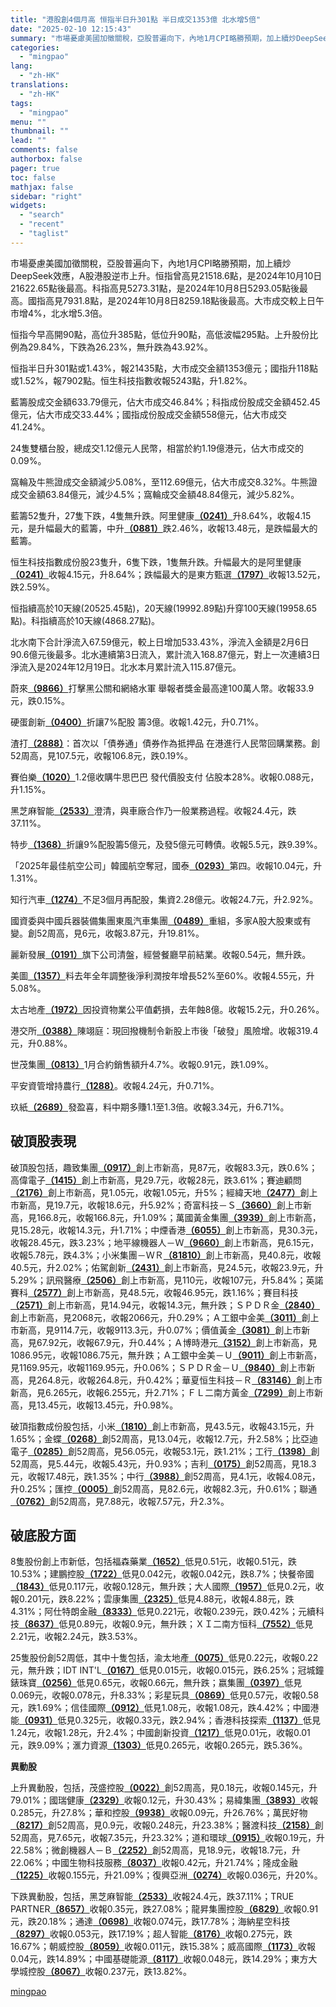```yaml
---
title: "港股創4個月高 恒指半日升301點 半日成交1353億 北水增5倍"
date: "2025-02-10 12:15:43"
summary: "市場憂慮美國加徵關稅，亞股普遍向下，內地1月CPI略勝預期，加上續炒DeepSeek效應，A..."
categories:
  - "mingpao"
lang:
  - "zh-HK"
translations:
  - "zh-HK"
tags:
  - "mingpao"
menu: ""
thumbnail: ""
lead: ""
comments: false
authorbox: false
pager: true
toc: false
mathjax: false
sidebar: "right"
widgets:
  - "search"
  - "recent"
  - "taglist"
---
```


市場憂慮美國加徵關稅，亞股普遍向下，內地1月CPI略勝預期，加上續炒DeepSeek效應，A股港股逆市上升。恒指曾高見21518.6點，是2024年10月10日21622.65點後最高。科指高見5273.31點，是2024年10月8日5293.05點後最高。國指高見7931.8點，是2024年10月8日8259.18點後最高。大市成交較上日午市增4%，北水增5.3倍。

恒指今早高開90點，高位升385點，低位升90點，高低波幅295點。上升股份比例為29.84%，下跌為26.23%，無升跌為43.92%。

恒指半日升301點或1.43%，報21435點，大市成交金額1353億元；國指升118點或1.52%，報7902點。恒生科技指數收報5243點，升1.82%。

藍籌股成交金額633.79億元，佔大市成交46.84%；科指成份股成交金額452.45億元，佔大市成交33.44%；國指成份股成交金額558億元，佔大市成交41.24%。

24隻雙櫃台股，總成交1.12億元人民幣，相當於約1.19億港元，佔大市成交的0.09%。

窩輪及牛熊證成交金額減少5.08%，至112.69億元，佔大市成交8.32%。牛熊證成交金額63.84億元，減少4.5%；窩輪成交金額48.84億元，減少5.82%。

藍籌52隻升，27隻下跌，4隻無升跌。阿里健康[**（0241）**](stock1.php?code=0241)升8.64%，收報4.15元，是升幅最大的藍籌，中升[**（0881）**](stock1.php?code=0881)跌2.46%，收報13.48元，是跌幅最大的藍籌。

恒生科技指數成份股23隻升，6隻下跌，1隻無升跌。升幅最大的是阿里健康[**（0241）**](stock1.php?code=0241)收報4.15元，升8.64%；跌幅最大的是東方甄選[**（1797）**](stock1.php?code=1797)收報13.52元，跌2.59%。

恒指續高於10天線(20525.45點)，20天線(19992.89點)升穿100天線(19958.65點)。科指續高於10天線(4868.27點)。

北水南下合計淨流入67.59億元，較上日增加533.43%，淨流入金額是2月6日90.6億元後最多。北水連續第3日流入，累計流入168.87億元，對上一次連續3日淨流入是2024年12月19日。北水本月累計流入115.87億元。

蔚來[**（9866）**](stock1.php?code=9866)打擊黑公關和網絡水軍 舉報者獎金最高達100萬人幣。收報33.9元，跌0.15%。

硬蛋創新[**（0400）**](stock1.php?code=0400)折讓7%配股 籌3億。收報1.42元，升0.71%。

渣打[**（2888）**](stock1.php?code=2888)：首次以「債券通」債券作為抵押品 在港進行人民幣回購業務。創52周高，見107.5元，收報106.8元，跌0.19%。

賽伯樂[**（1020）**](stock1.php?code=1020)1.2億收購牛思巴巴 發代價股支付 佔股本28%。收報0.088元，升1.15%。

黑芝麻智能[**（2533）**](stock1.php?code=2533)澄清，與車廠合作乃一般業務過程。收報24.4元，跌37.11%。

特步[**（1368）**](stock1.php?code=1368)折讓9%配股籌5億元，及發5億元可轉債。收報5.5元，跌9.39%。

「2025年最佳航空公司」韓國航空奪冠，國泰[**（0293）**](stock1.php?code=0293)第四。收報10.04元，升1.31%。

知行汽車[**（1274）**](stock1.php?code=1274)不足3個月再配股，集資2.28億元。收報24.7元，升2.92%。

國資委與中國兵器裝備集團東風汽車集團[**（0489）**](stock1.php?code=0489)重組，多家A股大股東或有變。創52周高，見6元，收報3.87元，升19.81%。

麗新發展[**（0191）**](stock1.php?code=0191)旗下公司清盤，經營餐廳早前結業。收報0.54元，無升跌。

美圖[**（1357）**](stock1.php?code=1357)料去年全年調整後淨利潤按年增長52%至60%。收報4.55元，升5.08%。

太古地產[**（1972）**](stock1.php?code=1972)因投資物業公平值虧損，去年蝕8億。收報15.2元，升0.26%。

港交所[**（0388）**](stock1.php?code=0388)陳翊庭：現回撥機制令新股上市後「破發」風險增。收報319.4元，升0.88%。

世茂集團[**（0813）**](stock1.php?code=0813)1月合約銷售額升4.7%。收報0.91元，跌1.09%。

平安資管增持農行[**（1288）**](stock1.php?code=1288)。收報4.24元，升0.71%。

玖紙[**（2689）**](stock1.php?code=2689)發盈喜，料中期多賺1.1至1.3倍。收報3.34元，升6.71%。

**破頂股表現**
---------

破頂股包括，趣致集團[**（0917）**](stock1.php?code=0917)創上市新高，見87元，收報83.3元，跌0.6%；高偉電子[**（1415）**](stock1.php?code=1415)創上市新高，見29.7元，收報28元，跌3.61%；賽迪顧問[**（2176）**](stock1.php?code=2176)創上市新高，見1.05元，收報1.05元，升5%；經緯天地[**（2477）**](stock1.php?code=2477)創上市新高，見19.7元，收報18.6元，升5.92%；奇富科技－Ｓ[**（3660）**](stock1.php?code=3660)創上市新高，見166.8元，收報166.8元，升1.09%；萬國黃金集團[**（3939）**](stock1.php?code=3939)創上市新高，見15.28元，收報14.3元，升1.71%；中煙香港[**（6055）**](stock1.php?code=6055)創上市新高，見30.3元，收報28.45元，跌3.23%；地平線機器人－Ｗ[**（9660）**](stock1.php?code=9660)創上市新高，見6.15元，收報5.78元，跌4.3%；小米集團－ＷＲ[**（81810）**](stock1.php?code=81810)創上市新高，見40.8元，收報40.5元，升2.02%；佑駕創新[**（2431）**](stock1.php?code=2431)創上市新高，見24.5元，收報23.9元，升5.29%；訊飛醫療[**（2506）**](stock1.php?code=2506)創上市新高，見110元，收報107元，升5.84%；英諾賽科[**（2577）**](stock1.php?code=2577)創上市新高，見48.5元，收報46.95元，跌1.16%；賽目科技[**（2571）**](stock1.php?code=2571)創上市新高，見14.94元，收報14.3元，無升跌；ＳＰＤＲ金[**（2840）**](stock1.php?code=2840)創上市新高，見2068元，收報2066元，升0.29%；Ａ工銀中金美[**（3011）**](stock1.php?code=3011)創上市新高，見9114.7元，收報9113.3元，升0.07%；價值黃金[**（3081）**](stock1.php?code=3081)創上市新高，見67.92元，收報67.9元，升0.44%；Ａ博時港元[**（3152）**](stock1.php?code=3152)創上市新高，見1086.95元，收報1086.75元，無升跌；Ａ工銀中金美－Ｕ[**（9011）**](stock1.php?code=9011)創上市新高，見1169.95元，收報1169.95元，升0.06%；ＳＰＤＲ金－Ｕ[**（9840）**](stock1.php?code=9840)創上市新高，見264.8元，收報264.8元，升0.42%；華夏恒生科技－Ｒ[**（83146）**](stock1.php?code=83146)創上市新高，見6.265元，收報6.255元，升2.71%；ＦＬ二南方黃金[**（7299）**](stock1.php?code=7299)創上市新高，見13.45元，收報13.45元，升0.98%。

破頂指數成份股包括，小米[**（1810）**](stock1.php?code=1810)創上市新高，見43.5元，收報43.15元，升1.65%；金蝶[**（0268）**](stock1.php?code=0268)創52周高，見13.04元，收報12.7元，升2.58%；比亞迪電子[**（0285）**](stock1.php?code=0285)創52周高，見56.05元，收報53.1元，跌1.21%；工行[**（1398）**](stock1.php?code=1398)創52周高，見5.44元，收報5.43元，升0.93%；吉利[**（0175）**](stock1.php?code=0175)創52周高，見18.3元，收報17.48元，跌1.35%；中行[**（3988）**](stock1.php?code=3988)創52周高，見4.1元，收報4.08元，升0.25%；匯控[**（0005）**](stock1.php?code=0005)創52周高，見82.6元，收報82.3元，升0.61%；聯通[**（0762）**](stock1.php?code=0762)創52周高，見7.88元，收報7.57元，升2.3%。

**破底股方面**
---------

8隻股份創上市新低，包括福森藥業[**（1652）**](stock1.php?code=1652)低見0.51元，收報0.51元，跌10.53%；建鵬控股[**（1722）**](stock1.php?code=1722)低見0.042元，收報0.042元，跌8.7%；快餐帝國[**（1843）**](stock1.php?code=1843)低見0.117元，收報0.128元，無升跌；大人國際[**（1957）**](stock1.php?code=1957)低見0.2元，收報0.201元，跌8.22%；雲康集團[**（2325）**](stock1.php?code=2325)低見4.88元，收報4.88元，跌4.31%；阿仕特朗金融[**（8333）**](stock1.php?code=8333)低見0.221元，收報0.239元，跌0.42%；元續科技[**（8637）**](stock1.php?code=8637)低見0.89元，收報0.9元，無升跌；ＸＩ二南方恒科[**（7552）**](stock1.php?code=7552)低見2.21元，收報2.24元，跌3.53%。

25隻股份創52周低，其中十隻包括，渝太地產[**（0075）**](stock1.php?code=0075)低見0.22元，收報0.22元，無升跌；IDT INT'L[**（0167）**](stock1.php?code=0167)低見0.015元，收報0.015元，跌6.25%；冠城鐘錶珠寶[**（0256）**](stock1.php?code=0256)低見0.65元，收報0.66元，無升跌；嬴集團[**（0397）**](stock1.php?code=0397)低見0.069元，收報0.078元，升8.33%；彩星玩具[**（0869）**](stock1.php?code=0869)低見0.57元，收報0.58元，跌1.69%；信佳國際[**（0912）**](stock1.php?code=0912)低見1.08元，收報1.08元，跌4.42%；中國港能[**（0931）**](stock1.php?code=0931)低見0.325元，收報0.33元，跌2.94%；香港科技探索[**（1137）**](stock1.php?code=1137)低見1.24元，收報1.28元，升2.4%；中國創新投資[**（1217）**](stock1.php?code=1217)低見0.01元，收報0.01元，跌9.09%；滙力資源[**（1303）**](stock1.php?code=1303)低見0.265元，收報0.265元，跌5.36%。

**異動股**

上升異動股，包括，茂盛控股[**（0022）**](stock1.php?code=0022)創52周高，見0.18元，收報0.145元，升79.01%；國瑞健康[**（2329）**](stock1.php?code=2329)收報0.12元，升30.43%；易緯集團[**（3893）**](stock1.php?code=3893)收報0.285元，升27.8%；華和控股[**（9938）**](stock1.php?code=9938)收報0.09元，升26.76%；萬民好物[**（8217）**](stock1.php?code=8217)創52周高，見0.9元，收報0.248元，升23.38%；醫渡科技[**（2158）**](stock1.php?code=2158)創52周高，見7.65元，收報7.35元，升23.32%；道和環球[**（0915）**](stock1.php?code=0915)收報0.19元，升22.58%；微創機器人－Ｂ[**（2252）**](stock1.php?code=2252)創52周高，見18.9元，收報18.7元，升22.06%；中國生物科技服務[**（8037）**](stock1.php?code=8037)收報0.42元，升21.74%；隆成金融[**（1225）**](stock1.php?code=1225)收報0.155元，升21.09%；復興亞洲[**（0274）**](stock1.php?code=0274)收報0.036元，升20%。

下跌異動股，包括，黑芝麻智能[**（2533）**](stock1.php?code=2533)收報24.4元，跌37.11%；TRUE PARTNER[**（8657）**](stock1.php?code=8657)收報0.35元，跌27.08%；龍昇集團控股[**（6829）**](stock1.php?code=6829)收報0.91元，跌20.18%；通達[**（0698）**](stock1.php?code=0698)收報0.074元，跌17.78%；海納星空科技[**（8297）**](stock1.php?code=8297)收報0.053元，跌17.19%；超人智能[**（8176）**](stock1.php?code=8176)收報0.275元，跌16.67%；朝威控股[**（8059）**](stock1.php?code=8059)收報0.011元，跌15.38%；威高國際[**（1173）**](stock1.php?code=1173)收報0.04元，跌14.89%；中國基礎能源[**（8117）**](stock1.php?code=8117)收報0.048元，跌14.29%；東方大學城控股[**（8067）**](stock1.php?code=8067)收報0.237元，跌13.82%。

[mingpao](https://finance.mingpao.com/fin/instantf/20250210/1739160610297/%e6%b8%af%e8%82%a1%e5%89%b54%e5%80%8b%e6%9c%88%e9%ab%98-%e6%81%92%e6%8c%87%e5%8d%8a%e6%97%a5%e5%8d%87301%e9%bb%9e-%e5%8d%8a%e6%97%a5%e6%88%90%e4%ba%a41353%e5%84%84-%e5%8c%97%e6%b0%b4%e5%a2%9e5%e5%80%8d)
